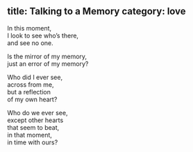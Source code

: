 title: Talking to a Memory
category: love
---
In this moment,   
I look to see who’s there,  
and see no one.

Is the mirror of my memory,  
just an error of my memory?

Who did I ever see,  
across from me,  
but a reflection  
of my own heart?

Who do we ever see,  
except other hearts  
that seem to beat,  
in that moment,   
in time with ours?
